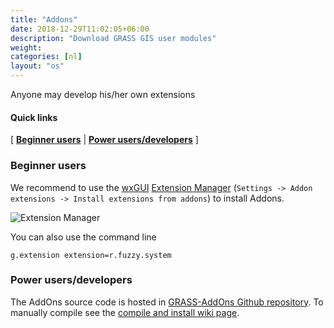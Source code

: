 ```yaml
---
title: "Addons"
date: 2018-12-29T11:02:05+06:00
description: "Download GRASS GIS user modules"
weight: 
categories: [nl]
layout: "os"
---
```


Anyone may develop his/her own extensions

#### Quick links

[ [**Beginner users**](#Common-user) | [**Power users/developers**](#Power-user) ]

### <a name="Common-user"></a>Beginner users

We recommend to use the [wxGUI](https://grasswiki.osgeo.org/wiki/WxGUI) [Extension Manager](https://grasswiki.osgeo.org/wiki/WxGUI#Extension_Manager) (`Settings -> Addon extensions -> Install extensions from addons`) to install Addons.

![Extension Manager](/images/extension_manager_gui.png "Extension Manager")

You can also use the command line

    g.extension extension=r.fuzzy.system


### <a name="Power-user"></a>Power users/developers

The AddOns source code is hosted in [GRASS-AddOns Github repository](https://github.com/osgeo/grass-addons). To manually compile see the [compile and install wiki page](https://grasswiki.osgeo.org/wiki/Compile_and_Install#Addons). 

